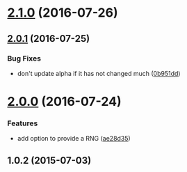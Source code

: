 <a name="2.1.0"></a>
# [2.1.0](https://github.com/mljs/svm/compare/v2.0.1...v2.1.0) (2016-07-26)



<a name="2.0.1"></a>
## [2.0.1](https://github.com/mljs/svm/compare/v2.0.0...v2.0.1) (2016-07-25)


### Bug Fixes

* don't update alpha if it has not changed much ([0b951dd](https://github.com/mljs/svm/commit/0b951dd))



<a name="2.0.0"></a>
# [2.0.0](https://github.com/mljs/svm/compare/v1.0.2...v2.0.0) (2016-07-24)


### Features

* add option to provide a RNG ([ae28d35](https://github.com/mljs/svm/commit/ae28d35))



<a name="1.0.2"></a>
## 1.0.2 (2015-07-03)



